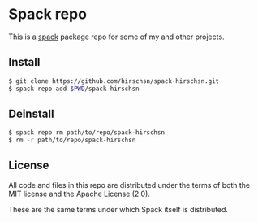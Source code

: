 # Spack repo

This is a [spack](https://spack.io/) package repo for some of my and other projects.

## Install

```sh
$ git clone https://github.com/hirschsn/spack-hirschsn.git
$ spack repo add $PWD/spack-hirschsn
```

## Deinstall

```sh
$ spack repo rm path/to/repo/spack-hirschsn
$ rm -r path/to/repo/spack-hirschsn
```

## License

All code and files in this repo are distributed under the terms of both the MIT
license and the Apache License (2.0).

These are the same terms under which Spack itself is distributed.

